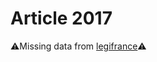 # Article 2017

⚠️Missing data from [legifrance](https://www.legifrance.gouv.fr/codes/article_lc/LEGIARTI000006445382)⚠️
